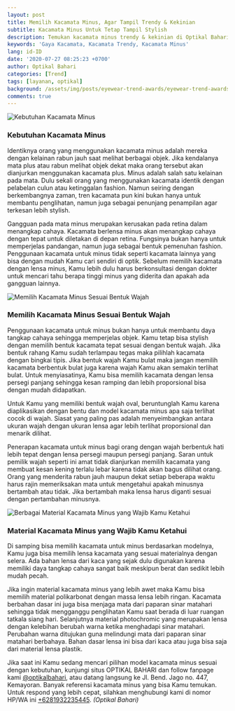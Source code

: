 ```yaml
---
layout: post
title: Memilih Kacamata Minus, Agar Tampil Trendy & Kekinian
subtitle: Kacamata Minus Untuk Tetap Tampil Stylish
description: Temukan kacamata minus trendy & kekinian di Optikal Bahari. Ragam pilihan untuk penampilan stylishmu. Jelajahi koleksi kami sekarang!
keywords: 'Gaya Kacamata, Kacamata Trendy, Kacamata Minus'
lang: id-ID
date: '2020-07-27 08:25:23 +0700'
author: Optikal Bahari
categories: [Trend]
tags: [layanan, optikal]
background: /assets/img/posts/eyewear-trend-awards/eyewear-trend-awards-13.webp
comments: true
---
```


<div class="card-deck mb-3">
  <div class="card shadow p-3 mb-5 bg-white rounded">
    <img
      itemprop="image"
      data-src="/assets/img/posts/eyewear-trend-awards/eyewear-trend-awards-11.webp"
      src="/assets/img/posts/eyewear-trend-awards/eyewear-trend-awards-11.webp"
      class="card-img-top"
      alt="Kebutuhan Kacamata Minus" />
    <div class="card-body">
      <h3 class="card-title">
        Kebutuhan Kacamata Minus
      </h3>
      <p class="card-text text-left">
        Identiknya orang yang menggunakan kacamata minus adalah mereka dengan kelainan rabun jauh saat melihat berbagai objek.                                            
        Jika kendalanya mata plus atau rabun melihat objek dekat maka orang tersebut akan dianjurkan menggunakan kacamata plus.
        Minus adalah salah satu kelainan pada mata. Dulu sekali orang yang menggunakan kacamata identik dengan pelabelan culun atau 
        ketinggalan fashion. Namun seiring dengan berkembangnya zaman, tren kacamata pun kini bukan hanya untuk membantu penglihatan, namun juga sebagai penunjang
        penampilan agar terkesan lebih stylish.
      </p>
      <p class="card-text text-left">
        Gangguan pada mata minus merupakan kerusakan pada retina dalam menangkap cahaya. Kacamata berlensa minus akan menangkap                                            
        cahaya dengan tepat untuk diletakan di depan retina. Fungsinya bukan hanya untuk memperjelas pandangan, namun juga
        sebagai bentuk pemenuhan fashion. Penggunaan kacamata untuk minus tidak seperti kacamata lainnya yang bisa dengan mudah Kamu 
        cari sendiri di optik. Sebelum memilih kacamata dengan lensa minus, Kamu lebih dulu harus berkonsultasi dengan dokter untuk mencari 
        tahu berapa tinggi minus yang diderita dan apakah ada gangguan lainnya.
      </p>
    </div>
  </div>
</div>

<div class="card-deck mb-3">
  <div class="card shadow p-3 mb-5 bg-white rounded">
    <img
      itemprop="image"
      data-src="/assets/img/posts/eyewear-trend-awards/eyewear-trend-awards-12.webp"
      src="/assets/img/posts/eyewear-trend-awards/eyewear-trend-awards-12.webp"
      class="card-img-top"
      alt="Memilih Kacamata Minus Sesuai Bentuk Wajah" />
    <div class="card-body">
      <h3 class="card-title">
        Memilih Kacamata Minus Sesuai Bentuk Wajah
      </h3>
      <p class="card-text text-left">
        Penggunaan kacamata untuk minus bukan hanya untuk membantu daya tangkap cahaya sehingga memperjelas objek. Kamu tetap                                            
        bisa stylish dengan memilih bentuk kacamata tepat sesuai dengan bentuk wajah. Jika bentuk rahang Kamu sudah terlampau
        tegas maka pilihlah kacamata dengan bingkai tipis. Jika bentuk wajah Kamu bulat maka jangan memilih kacamata berbentuk 
        bulat juga karena wajah Kamu akan semakin terlihat bulat. Untuk menyiasatinya, Kamu bisa memilih kacamata dengan lensa 
        persegi panjang sehingga kesan ramping dan lebih proporsional bisa dengan mudah didapatkan.
      </p>
      <p class="card-text text-left">
        Untuk Kamu yang memiliki bentuk wajah oval, beruntunglah Kamu karena diaplikasikan dengan bentu dan model kacamata                                            
        minus apa saja terlihat cocok di wajah. Siasat yang paling pas adalah menyeimbangkan antara ukuran wajah dengan ukuran
        lensa agar lebih terlihat proporsional dan menarik dilihat.
      </p>
      <p class="card-text text-left">
        Penerapan kacamata untuk minus bagi orang dengan wajah berbentuk hati lebih tepat dengan lensa persegi maupun persegi                                            
        panjang. Saran untuk pemilik wajah seperti ini amat tidak dianjurkan memilih kacamata yang membuat kesan kening terlalu
        lebar karena tidak akan bagus dilihat orang. Orang yang menderita rabun jauh maupun dekat setiap beberapa waktu harus rajin 
        memeriksakan mata untuk mengetahui apakah minusnya bertambah atau tidak. Jika bertambah maka lensa harus diganti sesuai dengan 
        pertambahan minusnya.
      </p>
    </div>
  </div>
</div>

<div class="card-deck mb-3">
  <div class="card shadow p-3 mb-5 bg-white rounded">
    <img
      itemprop="image"
      data-src="/assets/img/posts/eyewear-trend-awards/eyewear-trend-awards-10.webp"
      src="/assets/img/posts/eyewear-trend-awards/eyewear-trend-awards-10.webp"
      class="card-img-top"
      alt="Berbagai Material Kacamata Minus yang Wajib Kamu Ketahui" />
    <div class="card-body">
      <h3 class="card-title">
        Material Kacamata Minus yang Wajib Kamu Ketahui
      </h3>
      <p class="card-text text-left">
        Di samping bisa memilih kacamata untuk minus berdasarkan modelnya, Kamu juga bisa memilih lensa kacamata yang sesuai                                            
        materialnya dengan selera. Ada bahan lensa dari kaca yang sejak dulu digunakan karena memiliki daya tangkap cahaya
        sangat baik meskipun berat dan sedikit lebih mudah pecah.
      </p>
      <p class="card-text text-left">
        Jika ingin material kacamata minus yang lebih awet maka Kamu bisa memilih material polikarbonat dengan massa lensa                                            
        lebih ringan. Kacamata berbahan dasar ini juga bisa menjaga mata dari paparan sinar matahari sehingga tidak mengganggu
        penglihatan Kamu saat berada di luar ruangan tatkala siang hari. Selanjutnya material photochromic yang merupakan lensa 
        dengan kelebihan berubah warna ketika menghadapi sinar matahari. Perubahan warna ditujukan guna melindungi mata dari paparan 
        sinar matahari berbahaya. Bahan dasar lensa ini bisa dari kaca atau juga bisa saja dari material lensa plastik.
      </p>
      <p class="card-text text-left">
        Jika saat ini Kamu sedang mencari pilihan model kacamata minus sesuai dengan kebutuhan, kunjungi situs OPTIKAL BAHARI                                            
        dan follow fanpage kami
        <a
          href="https://www.facebook.com/optikalbahari"
          id="FBClick"
          title="Facebook Page Optikal Bahari"
          class="FacebookPage">@optikalbahari</a>, atau datang langsung ke Jl. Bend. Jago no. 447, Kemayoran. Banyak referensi kacamata minus yang bisa Kamu temukan.                                            
        Untuk respond yang lebih cepat, silahkan menghubungi kami di nomor HP/WA ini
        <a
          href="https://api.whatsapp.com/send?phone=6281932235445&text=Hallo%2C+saya+butuh+informasi+lebih+lanjut+mengenai+Optikal+Bahari"
          id="WhatsAppClick"
          class="WhatsAppCall"
          title="Call WhatsApp">+6281932235445</a>.
        <em>(Optikal Bahari)</em>
      </p>
    </div>
  </div>
</div>
